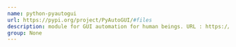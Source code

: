 ```yaml
---
name: python-pyautogui
url: https://pypi.org/project/PyAutoGUI/#files
description: module for GUI automation for human beings. URL : https://pypi.org/project/PyAutoGUI/#files Groups : None
group: None
---
```

